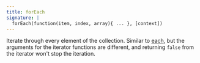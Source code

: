 ```yaml
---
title: forEach
signature: |
  forEach(function(item, index, array){ ... }, [context])
---
```


Iterate through every element of the collection. Similar to [each](#each), but
the arguments for the iterator functions are different, and returning `false`
from the iterator won't stop the iteration.
